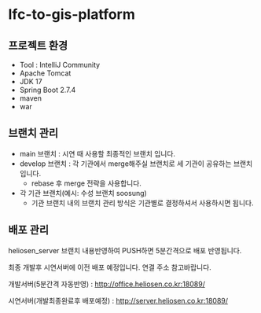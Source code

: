 # Ifc-to-gis-platform
## 프로젝트 환경
- Tool : IntelliJ Community
- Apache Tomcat
- JDK 17
- Spring Boot 2.7.4
- maven
- war


## 브랜치 관리
- main 브랜치 : 시연 때 사용할 최종적인 브랜치 입니다.
- develop 브랜치 : 각 기관에서 merge해주실 브랜치로 세 기관이 공유하는 브랜치입니다. <br>
  - rebase 후 merge 전략을 사용합니다.
- 각 기관 브랜치(예시: 수성 브랜치 soosung)
  - 기관 브랜치 내의 브랜치 관리 방식은 기관별로 결정하셔서 사용하시면 됩니다.


## 배포 관리 
heliosen_server 브랜치 내용반영하여 PUSH하면 5분간격으로 배포 반영됩니다.

최종 개발후 시연서버에 이전 배포 예정입니다. 연결 주소 참고바랍니다.

개발서버(5분간격 자동반영) : 
http://office.heliosen.co.kr:18089/

시연서버(개발최종완료후 배포예정) :
http://server.heliosen.co.kr:18089/
